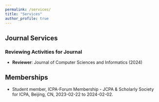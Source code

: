 ```yaml
---
permalink: /services/
title: "Services"
author_profile: true
---
```

## Journal Services
### Reviewing Activities for Journal
- **Reviewer**: Journal of Computer Sciences and Informatics (2024)

## Memberships
- Student member, ICPA-Forum Membership - JCPA & Scholarly Society for ICPA, Beijing, CN, 2023-02-22 to 2024-02-02.
